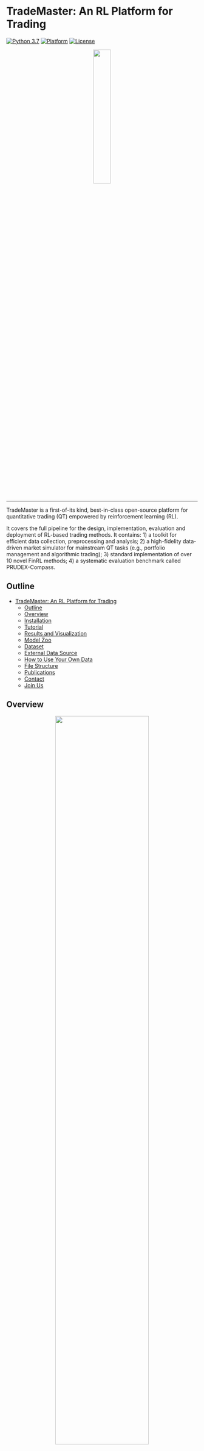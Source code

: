 # TradeMaster: An RL Platform for Trading
[![Python 3.7](https://img.shields.io/badge/python-3.7-blue.svg)](https://www.python.org/downloads/release/python-3713/)
[![Platform](https://img.shields.io/badge/platform-linux%20%7C%20windows%20%7C%20macos-lightgrey)](Platform)
[![License](https://img.shields.io/github/license/ai-gamer/PRUDEX-Compass)](License)

<div align="center">
<img align="center" src=figure/Logo.png width="30%"/>
</div>

***
TradeMaster is a first-of-its kind, best-in-class open-source platform for quantitative trading (QT) empowered by reinforcement learning (RL).

It covers the full pipeline for the design, implementation, evaluation and deployment of RL-based trading methods. It contains: 1) a toolkit for efficient data collection, preprocessing and analysis; 2) a high-fidelity data-driven market simulator for mainstream QT tasks (e.g., portfolio management and algorithmic trading); 3) standard implementation of over 10 novel FinRL methods; 4) a systematic evaluation benchmark called PRUDEX-Compass.

## Outline

- [TradeMaster: An RL Platform for Trading](#trademaster-an-rl-platform-for-trading)
  - [Outline](#outline)
  - [Overview](#overview)
  - [Installation](#installation)
  - [Tutorial](#tutorial)
  - [Results and Visualization](#results-and-visualization)
  - [Model Zoo](#model-zoo)
  - [Dataset](#dataset)
  - [External Data Source](#externel-data-source)
  - [How to Use Your Own Data](#how-to-use-your-own-data)
  - [File Structure](#file-structure)
  - [Publications](#publications)
  - [Contact](#contact)
  - [Join Us](#join-us)

## Overview
<div align="center">
<img align="center" src=figure/Architecture.jpg width="70%"/>
</div>

TradeMaster could be beneficial to a wide range of communities including leading trading firms, startups, financial service providers and personal investors. We hope TradeMaster can make a change for the whole pipeline of FinRL to prevent untrustworthy results and lead successful industry deployment.

## Installation

To install the dependency of `TradeMaster`, see the following tutorials for different operating systems:
- [MacOS](https://github.com/TradeMaster-NTU/TradeMaster/blob/main/tutorial/installation/Mac/README.md)
- [Linux](https://github.com/TradeMaster-NTU/TradeMaster/blob/main/tutorial/installation/Linux/README.md)
- [Windows](https://github.com/TradeMaster-NTU/TradeMaster/blob/main/tutorial/installation/Windows/README.md)

## Tutorial
We provide a tutorial for users to get start with.
|  Algorithm  | Dataset |                                                     Code link                                                     |                     Description                      |
| :---------: | :-----: | :---------------------------------------------------------------------------------------------------------------: | :--------------------------------------------------: |
| Classic RL  |   FX    |   [tutorial](https://github.com/TradeMaster-NTU/TradeMaster/blob/main/tutorial/ClassicalRL_for_PM_on_FX.ipynb)    | Classic RL Algorithms for Portfolio Management on FX |
| DeepScalper | Bitcoin | [tutorial](https://github.com/TradeMaster-NTU/TradeMaster/blob/main/tutorial/DeepScalper_for_AT_on_Bitcoin.ipynb) |     DeepScalper for Algorithm Trading on Crypto      |
|    EIIE     |  DJ30   |      [tutorial](https://github.com/TradeMaster-NTU/TradeMaster/blob/main/tutorial/EIIE_for_PM_on_DJ30.ipynb)      |        EIIE for Portfolio Management on DJ30         |
|    IMIT     |  DJ30   |      [tutorial](https://github.com/TradeMaster-NTU/TradeMaster/blob/main/tutorial/IMIT_for_PM_on_DJ30.ipynb)      |  Investor Imitator for Portfolio Management on DJ30  |
|    SARL     |  DJ30   |      [tutorial](https://github.com/TradeMaster-NTU/TradeMaster/blob/main/tutorial/SARL_for_PM_on_DJ30.ipynb)      |        SARL for Portfolio Management on DJ30         |

## Results and Visualization
The evaluation module of TradeMaster is mainly based on [PRUDEX-Compass](https://github.com/ai-gamer/PRUDEX-Compass), a systematic evaluation toolkit of FinRL methods with 6 axes and 17 measures. We show some results here:

**PRUDEX-Compass** provides an intuitive visual means to give readers a sense of comparability and positioning of FinRL methods. The inner level maps out the relative strength of FinRL methods in terms of each axis, whereas the outer level provides a compact way to visually assess which set-up and evaluation measures are practically reported to point out how comprehensive the evaluation are for FinRL algorithms.

<div align="center">
  <img src="https://github.com/TradeMaster-NTU/TradeMaster/blob/main/tutorial/visualization_data/PRUDEX.jpg" width = 500 height = 400 />
</div>

**PRIDE-Star** is a star plot to evaluate profitability,risk-control and diversity. It contains the normalized score of 8 measures.

<table align="center">
    <tr>
        <td ><center><img src="https://github.com/TradeMaster-NTU/TradeMaster/blob/main/tutorial/visualization_data/A2C.PNG" width = 220 height = 200 />   </center></td>
        <td ><center><img src="https://github.com/TradeMaster-NTU/TradeMaster/blob/main/tutorial/visualization_data/PPO.PNG" width = 220 height = 200 /> </center></td>
        <td ><center><img src="https://github.com/TradeMaster-NTU/TradeMaster/blob/main/tutorial/visualization_data/SAC.PNG" width = 220 height = 200 /> </center></td>
    </tr>
    <tr>
     <td align="center"><center>(a) A2C</center></td><td align="center"><center>(b) PPO</center></td>      <td align="center"><center>(c) SAC</center></td>                   
    </tr>
</table>





**Rank distribution**
plot is a bar plot, where the i-th column in the rank distribution shows the probability that a given method is assigned rank i in the corresponding metrics.

<table align="center">
    <tr>
        <td ><center><img src="https://github.com/TradeMaster-NTU/TradeMaster/blob/main/tutorial/result/visualization/rank-1.png" width = 300 height = 170 />   </center></td>
        <td ><center><img src="https://github.com/TradeMaster-NTU/TradeMaster/blob/main/tutorial/visualization_data/USrank.PNG" width = 300 height = 170 /> </center></td>
        <td ><center><img src="https://github.com/TradeMaster-NTU/TradeMaster/blob/main/tutorial/visualization_data/FXrank.PNG" width = 300 height = 170 /> </center></td>
    </tr>
    <tr>
     <td align="center"><center>(a) All 4 datasets</center></td><td align="center"><center>(b) DJ30</center></td>      <td align="center"><center>(c) FX</center></td>                   
    </tr>
</table>

<!-- <div align="center">
  <img src="https://github.com/qinmoelei/TradeMaster_reframe/blob/master/tutorial/result/visualization/rank-1.png" width = 300 height = 225 />
</div> -->

**Performance profile** reports FinRL methods' score distribution of all runs across the different financial markets that are statistically unbiased and more robust to outliers.


<table align="center">
    <tr>
        <td ><center><img src="https://github.com/TradeMaster-NTU/TradeMaster/blob/main/tutorial/result/visualization/pp-1.png" width = 300 height = 170 />   </center></td>
        <td ><center><img src="https://github.com/TradeMaster-NTU/TradeMaster/blob/main/tutorial/visualization_data/USPP.PNG" width = 300 height = 170 /> </center></td>
        <td ><center><img src="https://github.com/TradeMaster-NTU/TradeMaster/blob/main/tutorial/visualization_data/FXPP.PNG" width = 300 height = 170 /> </center></td>
    </tr>
    <tr>
     <td align="center"><center>(a) All 4 datasets</center></td><td align="center"><center>(b) DJ30</center></td>      <td align="center"><center>(c) FX</center></td>                   
    </tr>
</table>


<!-- <div align="center">
  <img src="https://github.com/qinmoelei/TradeMaster_reframe/blob/master/tutorial/result/visualization/pp-1.png" width = 300 height = 225 />
</div> -->

For more information of the usage of this part, please refer to this [tutorial](https://github.com/qinmoelei/TradeMaster_reframe/blob/master/tutorial/Visualization.ipynb) and this [project](https://github.com/ai-gamer/PRUDEX-Compass)



## Model Zoo
[DeepScalper based on Pytorch (Shuo Sun et al, CIKM 22)](https://arxiv.org/abs/2201.09058)

[SARL based on Pytorch (Yunan Ye et al, AAAI 20)](https://arxiv.org/abs/2002.05780)

[Investor-Imitator based on Pytorch (Yi Ding et al, KDD 18)](https://www.kdd.org/kdd2018/accepted-papers/view/investor-imitator-a-framework-for-trading-knowledge-extraction)

[EIIE based on Pytorch (Jiang et al, 17)](https://arxiv.org/abs/1706.10059)

Classic RL based on Pytorch and Ray: 
[PPO](https://docs.ray.io/en/latest/rllib/rllib-algorithms.html#ppo) [A2C](https://docs.ray.io/en/latest/rllib/rllib-algorithms.html#a3c) [SAC](https://docs.ray.io/en/latest/rllib/rllib-algorithms.html#sac) [DDPG](https://docs.ray.io/en/latest/rllib/rllib-algorithms.html#ddpg) [DQN](https://docs.ray.io/en/latest/rllib/rllib-algorithms.html#dqn) [PG](https://docs.ray.io/en/latest/rllib/rllib-algorithms.html#pg) [TD3](https://docs.ray.io/en/latest/rllib/rllib-algorithms.html#ddpg)

## Dataset
| Dataset |                    Data Source                     |     Type      |     Range and Frequency     | Raw Data | Preprocessed Data |                                            Datasheet                                             |
| :-----: | :------------------------------------------------: | :-----------: | :-------------------------: | :------: | :---------------: | :----------------------------------------------------------------------------------------------: |
|  DJ30   | [YahooFinance](https://pypi.org/project/yfinance/) |   US Stock    | 2012/01/01-2021/12/31, 1day |  OHLCV   | Prices&Indicators |   [DJ30](https://github.com/TradeMaster-NTU/TradeMaster/blob/main/data/data/dj30/DJ30.pdf)   |
|   FX    |    [Kaggle](https://pypi.org/project/yfinance/)    |      FX       | 2000/01/01-2019/12/31, 1day |  OHLCV   | Prices&Indicators |   [FX](https://github.com/TradeMaster-NTU/TradeMaster/blob/main/data/data/exchange/FX.pdf)   |
| Crypto  |    [Kaggle](https://pypi.org/project/yfinance/)    |    Crypto     | 2013/04/29-2021/07/06, 1day |  OHLCV   | Prices&Indicators | [Crypto](https://github.com/TradeMaster-NTU/TradeMaster/blob/main/data/data/BTC/Crypto.pdf) |
|  SZ50   |      [YahooFinance](https://pypi.org/project/yfinance/)       | CN Securities | 2009/01/02-2021-01-01, 1day |  OHLCV   | Prices&Indicators |   [SZ50](https://github.com/TradeMaster-NTU/TradeMaster/blob/main/data/data/sz50/SZ50.pdf)   |

OHLCV: open, high, low, and close prices; volume: corresponding trading volume


## External Data Source
Users may download data from the following data source with personal account:
|Data Source |Type |Range and Frequency |Request Limits|Raw Data|
|  ----  |  ----  |  ----  |  ----  |  ----  |  
|[Alpaca](https://alpaca.markets/docs/introduction/)| US Stocks, ETFs| 2015-now, 1min| Account-specific| OHLCV| 
|[Baostock](http://baostock.com/baostock/index.php/Python_API%E6%96%87%E6%A1%A3)| CN Securities| 1990-12-19-now, 5min| Account-specific| OHLCV|
|[Binance](https://binance-docs.github.io/apidocs/spot/en/#public-api-definitions)| Cryptocurrency| API-specific, 1s, 1min| API-specific| Tick-level daily data| 
|[CCXT](https://docs.ccxt.com/en/latest/manual.html)| Cryptocurrency| API-specific, 1min| API-specific| OHLCV| 
|[IEXCloud](https://iexcloud.io/docs/api/)| NMS US securities|1970-now, 1 day|100 per second per IP|OHLCV| 
|[JoinQuant](https://www.joinquant.com/)| CN Securities| 2005-now, 1min| 3 requests each time| OHLCV| 
|[QuantConnect](https://www.quantconnect.com/docs/home/home)| US Securities| 1998-now, 1s| NA| OHLCV| 
|[RiceQuant](https://www.ricequant.com/doc/rqdata/python/)| CN Securities| 2005-now, 1ms| Account-specific| OHLCV| 
|[Tushare](https://tushare.pro/document/1?doc_id=131)| CN Securities, A share| -now, 1 min| Account-specific| OHLCV| 
|[WRDS](https://wrds-www.wharton.upenn.edu/pages/about/data-vendors/nyse-trade-and-quote-taq/)| US Securities| 2003-now, 1ms| 5 requests each time| Intraday Trades|
|[YahooFinance](https://pypi.org/project/yfinance/)| US Securities| Frequency-specific, 1min| 2,000/hour| OHLCV | 

## How to Use Your Own Data
TradeMaster supports financial data with open, high, low, close, volume (OHLCV) raw informations as:

<div align="center">
<img align="center" src=figure/ohlcv.jpg width="70%"/>
</div>

We compute 10 technical indicators to describe the financial markets:

<div align="center">
<img align="center" src=figure/feature.jpg width="40%"/>
</div>

Users can adapt their data with prefered features by changing the data loading and feature calculation part with corresponding input and output size.
We plan to support limit order book (LOB) and altervative data such as text and graph in the future.

## File Structure
```
|-- agent
|   |-- ClassicRL
|   |-- DeepScalper
|   |-- DeepTrader
|   |-- EIIE
|   |-- Investor_Imitator
|   |-- SARL
|-- config
|   |-- input_config
|   |-- output_config
|-- data
|   |-- download_data.py
|   |-- preprocess.py
|   |-- data
|       |-- BTC
|       |-- dj30
|       |-- exchange
|       |-- sz50
|-- env
|   |-- AT
|   |-- OE
|   |-- PM
|-- experiment
|-- figure
|-- result
|-- tutorial
|   |-- ClassRL_for_PM_on_FX.ipynb
|   |-- DeepScalper_for_AT_on_Bitcoin.ipynb
|   |-- EIIE_for_PM_on_DJ30.ipynb
|   |-- IMIT_for_PM_on_DJ30.ipynb
|   |-- SARL_for_PM_on_DJ30.ipynb
|   |-- Visualization.ipynb
|-- visualization
|   |-- compass
|   |-- exen
|   |-- ocatgon
|   |-- performance_profile
|   |-- rank
|-- README.md
|-- requirement.txt

```

## Publications
[Deep Reinforcement Learning for Quantitative Trading: Challenges and Opportunities](https://ieeexplore.ieee.org/abstract/document/9779600) *IEEE Intelligent Systems*

[DeepScalper: A Risk-Aware Reinforcement Learning Framework to Capture Fleeting Intraday Trading Opportunities](https://arxiv.org/abs/2201.09058) *CIKM 22*

[Reinforcement Learning for Quantitative Trading (Survey)](https://arxiv.org/abs/2109.13851)

[PRUDEX-Compass: Towards Systematic Evaluation of Reinforcement Learning in Financial Markets](https://openreview.net/forum?id=Vhb-awTdHCh)

[Commission Fee is not Enough: A Hierarchical Reinforced Framework for Portfolio Management](https://ojs.aaai.org/index.php/AAAI/article/view/16142) *AAAI 21*
## Contact
- This repository is developed and maintained by [AMI](https://personal.ntu.edu.sg/boan/) group at [Nanyang Technological University](https://www.ntu.edu.sg/)
- If you want to make contributions to `TradeMaster`, please [create pull requests](https://github.com/TradeMaster-NTU/TradeMaster/compare).

## Join Us
We have positions for software engineer, RA and postdoc. If you are interested in working at the intersection of RL and financial trading, feel free to send an email to shuo003@e.ntu.edu.sg with your CV.
